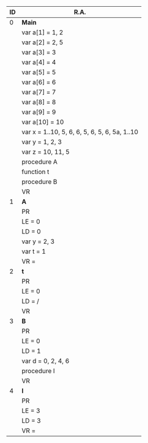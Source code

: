 | ID | R.A. |
|----|------|
| 0 | **Main** |
| | var a[1] = 1, 2 |
| | var a[2] = 2, 5 |
| | var a[3] = 3 |
| | var a[4] = 4 |
| | var a[5] = 5 |
| | var a[6] = 6 |
| | var a[7] = 7 |
| | var a[8] = 8 |
| | var a[9] = 9 |
| | var a[10] = 10 |
| | var x = 1..10, 5, 6, 6, 5, 6, 5, 6, 5a, 1..10 |
| | var y = 1, 2, 3 |
| | var z = 10, 11, 5 |
| | procedure A |
| | function t |
| | procedure B | 
| | VR |
| 1 | **A** |
| | PR |
| | LE = 0 |
| | LD = 0 |
| | var y = 2, 3 |
| | var t = 1 |
| | VR = |
| 2 | **t** |
| | PR |
| | LE = 0 |
| | LD = / |
| | VR |
| 3 | **B** |
| | PR |
| | LE = 0 |
| | LD = 1 |
| | var d = 0, 2, 4, 6 |
| | procedure I |
| | VR |
| 4 | **I** |
| | PR |
| | LE = 3 |
| | LD = 3 |
| | VR =  |
